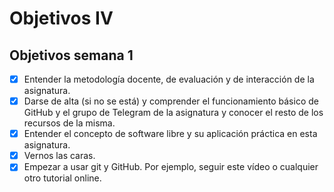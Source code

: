 # Objetivos IV
## Objetivos semana 1

- [x] Entender la metodología docente, de evaluación y de interacción de la asignatura.  
- [x] Darse de alta (si no se está) y comprender el funcionamiento básico de GitHub y el grupo de Telegram de la asignatura y conocer el resto de los recursos de la misma.  
- [x] Entender el concepto de software libre y su aplicación práctica en esta asignatura.  
- [x] Vernos las caras.  
- [x] Empezar a usar git y GitHub. Por ejemplo, seguir este vídeo o cualquier otro tutorial online.  
